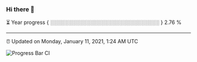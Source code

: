 ### Hi there 👋

⏳ Year progress { ░░░░░░░░░░░░░░░░░░░░░░░░░░░░░░ } 2.76 %

---

⏰ Updated on Monday, January 11, 2021, 1:24 AM UTC

![Progress Bar CI](https://github.com/arthurbuhl/arthurbuhl/workflows/Progress%20Bar%20CI/badge.svg)
